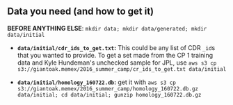 ## Data you need (and how to get it)

**BEFORE ANYTHING ELSE**: `mkdir data; mkdir data/generated; mkdir data/initial`

* **`data/initial/cdr_ids_to_get.txt`:** This could be any list of CDR `_id`s that you wanted to provide. To get a set made from the CP 1 training data and Kyle Hundeman's unchecked sample for JPL, use `aws s3 cp s3://giantoak.memex/2016_summer_camp/cr_ids_to_get.txt data/initial`

* **`data/initial/homology_160722.db`:** get it with `aws s3 cp s3://giantoak.memex/2016_summer_camp/homology_160722.db.gz data/initial; cd data/initial; gunzip homology_160722.db.gz`
